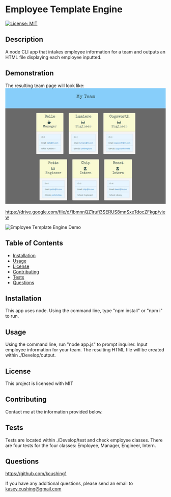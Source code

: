 # Employee Template Engine

[![License: MIT](https://img.shields.io/badge/License-MIT-yellow.svg)](https://opensource.org/licenses/MIT)

## Description

A node CLI app that intakes employee information for a team and outputs an HTML file displaying each employee inputted.

## Demonstration

The resulting team page will look like:
![Team Page Generated](./Assets/team-generated.JPG)

https://drive.google.com/file/d/1bmnnQZ1rufi3SERUS8mnSxeTdocZFkgp/view

![Employee Template Engine Demo](./Assets/Employee/Template/Generator-Demo.GIF)

## Table of Contents

- [Installation](#installation)
- [Usage](#usage)
- [License](#license)
- [Contributing](#contributing)
- [Tests](#tests)
- [Questions](#questions)

## Installation

This app uses node. Using the command line, type "npm install" or "npm i" to run.

## Usage

Using the command line, run "node app.js" to prompt inquirer. Input employee information for your team. The resulting HTML file will be created within ./Develop/output.

## License

This project is licensed with MIT

## Contributing

Contact me at the information provided below.

## Tests

Tests are located within ./Develop/test and check employee classes. There are four tests for the four classes: Employee, Manager, Engineer, Intern.

## Questions

https://github.com/kcushing1

If you have any additional questions, please send an email to kasey.cushing@gmail.com
